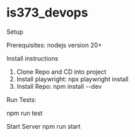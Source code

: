 # is373_devops

Setup

Prerequisites: nodejs version 20+


Install instructions
1. Clone Repo and CD into project
2. Install playwright: npx playwright install
3. Install Repo:  npm install --dev

Run Tests:

npm run test

Start Server
npm run start